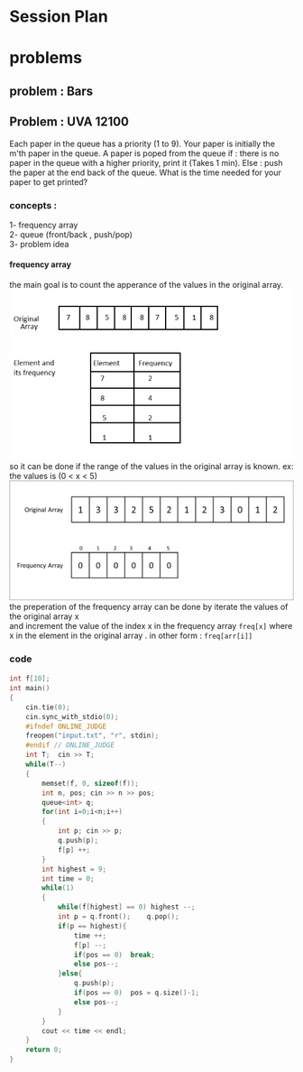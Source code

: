 # Session Plan



# problems
## problem : Bars


## Problem : UVA 12100
Each paper in the queue has a priority (1 to 9).
Your paper is initially the m'th paper in the queue.
A paper is poped from the queue
if     :    there is no paper in the queue with a higher priority, print it (Takes 1 min).
Else   :    push the paper at the end back of the queue.
What is the time needed for your paper to get printed?
### concepts :
1- frequency  array
<br>
2- queue (front/back , push/pop)
<br>
3- problem idea
<br>
#### frequency  array
the main goal is to count the apperance of the values in the original array.
![frequencyArray](frequancyArray.png)<br>
so it can be done if the range of the values in the original array is known.
ex: the values is (0 < x < 5) 
![frequencyArrayFrom0to5](oriFreq0to5.png)
the preperation of the frequency array can be done by iterate the values of the original array x <br>
and increment the value of the index x in the frequency array `freq[x]` where x in the element in the original array .
in other form : `freq[arr[i]]`
### code
```cpp
int f[10];
int main()
{
    cin.tie(0);
    cin.sync_with_stdio(0);
    #ifndef ONLINE_JUDGE
    freopen("input.txt", "r", stdin);
    #endif // ONLINE_JUDGE
    int T;  cin >> T;
    while(T--)
    {
        memset(f, 0, sizeof(f));
        int n, pos; cin >> n >> pos;
        queue<int> q;
        for(int i=0;i<n;i++)
        {
            int p; cin >> p;
            q.push(p);
            f[p] ++;
        } 
        int highest = 9;
        int time = 0;
        while(1)
        {
            while(f[highest] == 0) highest --;
            int p = q.front();    q.pop();
            if(p == highest){
                time ++;
                f[p] --;
                if(pos == 0)  break;
                else pos--;
            }else{
                q.push(p);
                if(pos == 0)  pos = q.size()-1;
                else pos--;
            }
        }
        cout << time << endl;
    }
    return 0;
}
```
